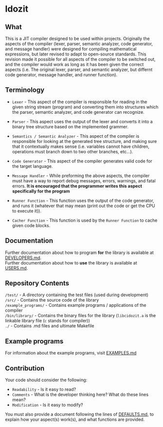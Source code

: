 # Idozit

## What
This is a JIT compiler designed to be used within projects. Originally the aspects of the compiler (lexer, parser, semantic analyzer, code generator, and message handler) were designed for compiling mathematical expressions, but later revised to adapt to open-source standards. This revision made it possible for all aspects of the compiler to be switched out, and the compiler would work as long as it has been given the correct aspects (i.e. The original lexer, parser, and semantic analyzer, but differnt code generator, message handler, and runner function).

## Terminology
* `Lexer` - This aspect of the compiler is responsible for reading in the given string stream (program) and converting them into structures which the parser, semantic analyzer, and code generator can recognize.

* `Parser` - This aspect uses the output of the lexer and converts it into a binary tree structure based on the implemented grammer.

* `Semantics / Semantic Analyzer` - This aspect of the compiler is responsible for looking at the generated tree structure, and making sure that it contextually makes sense (i.e. variables cannot have children, operations must branch down to two other branches, etc...).

* `Code Generator` - This aspect of the compiler generates valid code for the target language.

* `Message Handler` - While preforming the above aspects, the compiler must have a way to report debug messages, errors, warnings, and fatal errors. **It is encouraged that the programmer writes this aspect specifically for the program**

* `Runner Function` - This function uses the output of the code generator, and runs it (whatever that may mean (print out the code or get the CPU to execute it)).

* `Cacher Function` - This function is used by the `Runner Function` to cache given code blocks.

## Documentation
Further documentation about how to program **for** the library is available at <a href="DEVELOPERS.md">DEVELOPERS.md</a>.<br>
Further documentation about how to **use** the library is available at <a href="USERS.md">USERS.md</a>.<br>
 
## Repository Contents
`/test/` - A directory containing the test files (used during development)<br>
`/src/` - Contains the source code of the library<br>
`/example_programs/` - Contains example programs / applications of the compiler<br>
`/bin/library/` - Contains the binary files for the library (`libcidozit.a` is the linkable library file (`c` stands for compiler))<br>
`./` - Contains .md files and ultimate Makefile

## Example programs
For information about the example programs, visit <a href="EXAMPLES.md">EXAMPLES.md</a>

## Contribution
Your code should consider the following:
* `Readability` - Is it easy to read?
* `Comments` - What is the developer thinking here? What do these lines mean?
* `Modification` - Is it easy to modify?

You must also provide a document following the lines of <a href="DEFAULTS.md">DEFAULTS.md</a>, to explain how your aspect(s) work(s), and what functions are provided.
